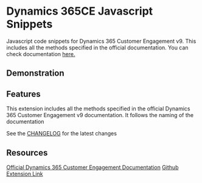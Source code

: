 # Dynamics 365CE Javascript Snippets 

Javascript code snippets for Dynamics 365 Customer Engagement v9. This includes all the methods specified in the official documentation. You can check documentation [here.](https://docs.microsoft.com/en-us/dynamics365/customer-engagement/developer/clientapi/reference)

## Demonstration



## Features

This extension includes all the methods specified in the official Dynamics 365 Customer Engagement v9 documentation. 
It follows the naming of the documentation 

See the [CHANGELOG](javascript-snippets/blob/master/CHANGELOG.md) for the latest changes

## Resources

[Official Dynamics 365 Customer Engagement Documentation](https://docs.microsoft.com/en-us/dynamics365/customer-engagement/developer/clientapi/reference)
[Github Extension Link](https://github.com/ArsenAghajanyan/dynamics-365ce-javascript-snippets)